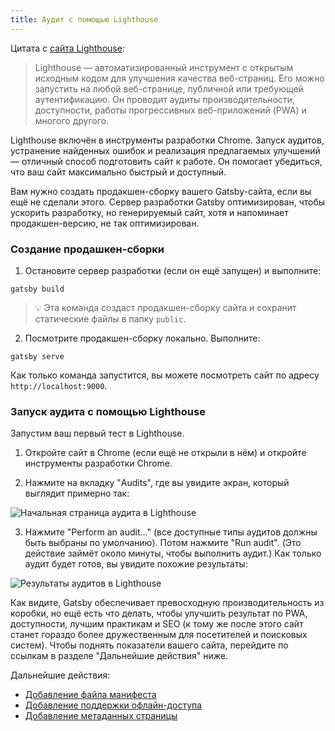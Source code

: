 ```yaml
---
title: Аудит с помощью Lighthouse
---
```


Цитата с [сайта Lighthouse](https://developers.google.com/web/tools/lighthouse/):

> Lighthouse ― автоматизированный инструмент с открытым исходным кодом для улучшения качества веб-страниц. Его можно запустить на любой веб-странице, публичной или требующей аутентификацию. Он проводит аудиты производительности, доступности, работы прогрессивных веб-приложений (PWA) и многого другого.

Lighthouse включён в инструменты разработки Chrome. Запуск аудитов, устранение найденных ошибок и реализация предлагаемых улучшений ― отличный способ подготовить сайт к работе. Он помогает убедиться, что ваш сайт максимально быстрый и доступный.

Вам нужно создать продакшен-сборку вашего Gatsby-сайта, если вы ещё не сделали этого. Сервер разработки Gatsby оптимизирован, чтобы ускорить разработку, но генерируемый сайт, хотя и напоминает продакшен-версию, не так оптимизирован.

### Создание продашкен-сборки

1.  Остановите сервер разработки (если он ещё запущен) и выполните:

```shell
gatsby build
```

> 💡 Эта команда создаст продакшен-сборку сайта и сохранит статические файлы в папку `public`.

2.  Посмотрите продакшен-сборку локально. Выполните:

```shell
gatsby serve
```

Как только команда запустится, вы можете посмотреть сайт по адресу `http://localhost:9000`.

### Запуск аудита с помощью Lighthouse

Запустим ваш первый тест в Lighthouse.

1.  Откройте сайт в Chrome (если ещё не открыли в нём) и откройте инструменты разработки Chrome.

2.  Нажмите на вкладку "Audits", где вы увидите экран, который выглядит примерно так:

![Начальная страница аудита в Lighthouse](./images/lighthouse-audit.png)

3.  Нажмите "Perform an audit..." (все доступные типы аудитов должны быть выбраны по умолчанию). Потом нажмите "Run audit". (Это действие займёт около минуты, чтобы выполнить аудит.) Как только аудит будет готов, вы увидите похожие результаты:

![Результаты аудитов в Lighthouse](./images/lighthouse-audit-results.png)

Как видите, Gatsby обеспечивает превосходную производительность из коробки, но ещё есть что делать, чтобы улучшить результат по PWA, доступности, лучшим практикам и SEO (к тому же после этого сайт станет гораздо более дружественным для посетителей и поисковых систем). Чтобы поднять показатели вашего сайта, перейдите по ссылкам в разделе "Дальнейшие действия" ниже.

Дальнейшие действия:

- [Добавление файла манифеста](/docs/add-a-manifest-file/)
- [Добавление поддержки офлайн-доступа](/docs/add-offline-support/)
- [Добавление метаданных страницы](/docs/add-page-metadata/)
